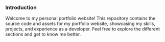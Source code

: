 ### Introduction

Welcome to my personal portfolio website! This repository contains the source code and assets for my portfolio website, showcasing my skills, projects, and experience as a developer. Feel free to explore the different sections and get to know me better.
